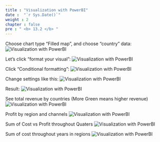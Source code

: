 ```yaml
---
title : "Visualization with PowerBI"
date :  "`r Sys.Date()`" 
weight : 2
chapter : false
pre : " <b> 13.2 </b> "
---
```


Choose chart type “Filled map”, and choose “country” data:
![Visualization with PowerBI](/images/13.PowerBI/13.2.Visualization_with_PowerBI/Visualization%20with%20PowerBI1.png)

Let’s click “format your visual”:
![Visualization with PowerBI](/images/13.PowerBI/13.2.Visualization_with_PowerBI/Visualization%20with%20PowerBI2.png)

Click “Conditional formatting”:
![Visualization with PowerBI](/images/13.PowerBI/13.2.Visualization_with_PowerBI/Visualization%20with%20PowerBI3.png)

Change settings like this:
![Visualization with PowerBI](/images/13.PowerBI/13.2.Visualization_with_PowerBI/Visualization%20with%20PowerBI4.png)

Result:
![Visualization with PowerBI](/images/13.PowerBI/13.2.Visualization_with_PowerBI/Visualization%20with%20PowerBI5.png)

See total revenue by countries (More Green means higher revenue)
![Visualization with PowerBI](/images/13.PowerBI/13.2.Visualization_with_PowerBI/Visualization%20with%20PowerBI6.png)

Profit by region and channels
![Visualization with PowerBI](/images/13.PowerBI/13.2.Visualization_with_PowerBI/Visualization%20with%20PowerBI70.png)

Sum of Cost vs Profit throughout Quaters
![Visualization with PowerBI](/images/13.PowerBI/13.2.Visualization_with_PowerBI/Visualization%20with%20PowerBI80.png)

Sum of cost throughout years in regions
![Visualization with PowerBI](/images/13.PowerBI/13.2.Visualization_with_PowerBI/Visualization%20with%20PowerBI90.png)